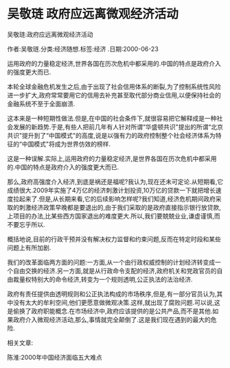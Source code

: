 # 吴敬琏  政府应远离微观经济活动    
    
吴敬琏:政府应远离微观经济活动    
作者:吴敬琏.分类:经济随想.标签:经济 .日期:2000-06-23    
运用政府的力量稳定经济,世界各国在历次危机中都采用的.中国的特点是政府介入的强度更大而已.    
本轮全球金融危机发生之后,由于出现了社会信用体系的断裂,为了控制系统性风险进一步扩大,政府常常要用它的信用去补充甚至取代部分商业信用,以便保持社会的金融系统不至于全面崩溃.    
这本来是一种短期性做法.但是,在中国的社会条件下,就很容易把它解释成是一种社会发展的新趋势.于是,有些人把前几年有人针对所谓“华盛顿共识"提出的所谓“北京共识"提升到了“中国模式"的高度,说是以强有力的政府控制整个社会经济体系为特征的“中国模式"将成为世界仿效的榜样.    
这是一种误解.实际上,运用政府的力量稳定经济,是世界各国在历次危机中都采用的.中国的特点是政府介入的强度更大而已.    
那么,政府高强度介入经济,到底是祸还是福呢?我认为,现在还未可定论.从短期看,它成绩很大.2009年实施了4万亿的经济刺激计划投资,10万亿的贷款一下就把增长速度拉起来了.但是,从长期来看,它的后续影响怎样呢?我们知道,经济危机期间政府采取的刺激经济政策早晚都是要退出的,由于我们采取的是政府直接指示银行放贷款,上项目的办法,比某些西方国家退出的难度更大.所以,我们要兢兢业业,谦虚谨慎,而不要忘乎所以.    
概括地说,目前的行政干预并没有解决权力监督和约束问题,反而在特定时段和某些问题上有所加剧.    
我们的改革面临两方面的问题:一方面,从一个由行政权威控制的计划经济转变成一个自由交换的经济.另一方面,就是从行政命令支配的经济,政府机关和党政官员的自由裁量权特别大的命令经济,转变为一个规则透明,公正执法的法治经济.    
政府有责任提供由透明规则和公正执法构成的市场秩序,但是,有一部分官员认为,其中没有太大的牟利空间,他们更愿意做微观决策.这样,就出现了腐败问题.可以说,这是偷换了政府职能概念.在市场经济中,政府应该提供的是公共产品,而不是其他.如果政府介入微观经济活动,那么,事情就完全颠倒了.这是我们现在遇到的最大的危险.    
    
相关文章:    
陈淮:2000年中国经济面临五大难点